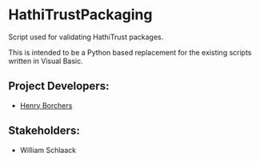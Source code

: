 # HathiTrustPackaging

Script used for validating HathiTrust packages. 

This is intended to be a Python based replacement for the existing scripts written in Visual Basic.

## Project Developers:
* [Henry Borchers](hborcher@illinois.edu)

## Stakeholders:
* William Schlaack
